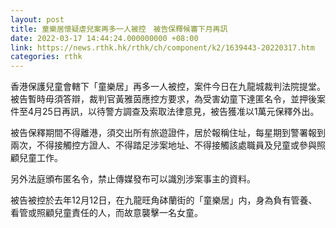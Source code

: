 ```yaml
---
layout: post
title: 童樂居懷疑虐兒案再多一人被控　被告保釋候審下月再訊
date: 2022-03-17 14:44:24.000000000 +08:00
link: https://news.rthk.hk/rthk/ch/component/k2/1639443-20220317.htm
categories: rthk
---
```


香港保護兒童會轄下「童樂居」再多一人被控，案件今日在九龍城裁判法院提堂。被告暫時毋須答辯，裁判官黃雅茵應控方要求，為受害幼童下達匿名令，並押後案件至4月25日再訊，以待警方調查及索取法律意見，被告獲准以1萬元保釋外出。

被告保釋期間不得離港，須交出所有旅遊證件，居於報稱住址，每星期到警署報到兩次，不得接觸控方證人、不得踏足涉案地址、不得接觸該處職員及兒童或參與照顧兒童工作。

另外法庭頒布匿名令，禁止傳媒發布可以識別涉案事主的資料。

被告被控於去年12月12日，在九龍旺角砵蘭街的「童樂居」内，身為負有管養、看管或照顧兒童責任的人，而故意襲擊一名女童。
